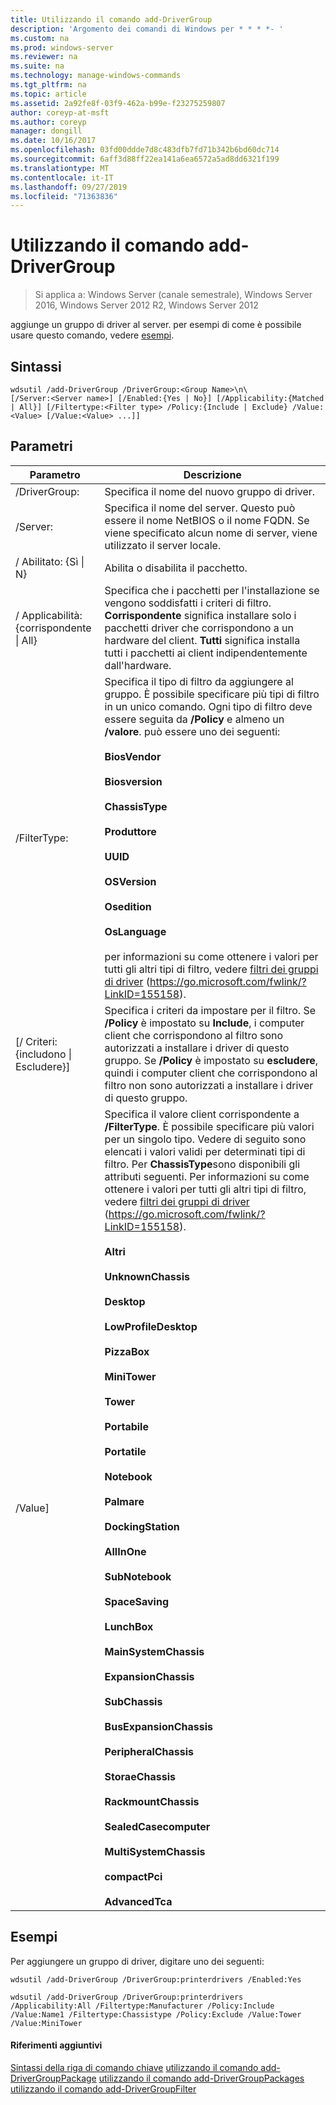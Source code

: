 ```yaml
---
title: Utilizzando il comando add-DriverGroup
description: 'Argomento dei comandi di Windows per * * * *- '
ms.custom: na
ms.prod: windows-server
ms.reviewer: na
ms.suite: na
ms.technology: manage-windows-commands
ms.tgt_pltfrm: na
ms.topic: article
ms.assetid: 2a92fe8f-03f9-462a-b99e-f23275259807
author: coreyp-at-msft
ms.author: coreyp
manager: dongill
ms.date: 10/16/2017
ms.openlocfilehash: 03fd00ddde7d8c483dfb7fd71b342b6bd60dc714
ms.sourcegitcommit: 6aff3d88ff22ea141a6ea6572a5ad8dd6321f199
ms.translationtype: MT
ms.contentlocale: it-IT
ms.lasthandoff: 09/27/2019
ms.locfileid: "71363836"
---
```

# <a name="using-the-add-drivergroup-command"></a>Utilizzando il comando add-DriverGroup

>Si applica a: Windows Server (canale semestrale), Windows Server 2016, Windows Server 2012 R2, Windows Server 2012

aggiunge un gruppo di driver al server.
per esempi di come è possibile usare questo comando, vedere [esempi](#BKMK_examples).
## <a name="syntax"></a>Sintassi
```
wdsutil /add-DriverGroup /DriverGroup:<Group Name>\n\
[/Server:<Server name>] [/Enabled:{Yes | No}] [/Applicability:{Matched | All}] [/Filtertype:<Filter type> /Policy:{Include | Exclude} /Value:<Value> [/Value:<Value> ...]]
```
## <a name="parameters"></a>Parametri

|              Parametro              |                                                                                                                                                                                                                                                                                                                                                                                                                                                                                                                                                                                                     Descrizione                                                                                                                                                                                                                                                                                                                                                                                                                                                                                                                                                                                                      |
|-------------------------------------|----------------------------------------------------------------------------------------------------------------------------------------------------------------------------------------------------------------------------------------------------------------------------------------------------------------------------------------------------------------------------------------------------------------------------------------------------------------------------------------------------------------------------------------------------------------------------------------------------------------------------------------------------------------------------------------------------------------------------------------------------------------------------------------------------------------------------------------------------------------------------------------------------------------------------------------------------------------------------------------------------------------------------------------------------------------------------------------------------------------------------------------------------------------------------------------------------------------------|
|      /DriverGroup:<Group Name>      |                                                                                                                                                                                                                                                                                                                                                                                                                                                                                                                                                                                     Specifica il nome del nuovo gruppo di driver.                                                                                                                                                                                                                                                                                                                                                                                                                                                                                                                                                                                      |
|        /Server: <Server name>        |                                                                                                                                                                                                                                                                                                                                                                                                                                                                                                                                        Specifica il nome del server. Questo può essere il nome NetBIOS o il nome FQDN. Se viene specificato alcun nome di server, viene utilizzato il server locale.                                                                                                                                                                                                                                                                                                                                                                                                                                                                                                                                         |
|      / Abilitato: {Sì &#124; N}       |                                                                                                                                                                                                                                                                                                                                                                                                                                                                                                                                                                                           Abilita o disabilita il pacchetto.                                                                                                                                                                                                                                                                                                                                                                                                                                                                                                                                                                                           |
| / Applicabilità: {corrispondente &#124; All} |                                                                                                                                                                                                                                                                                                                                                                                                                                                                                        Specifica che i pacchetti per l'installazione se vengono soddisfatti i criteri di filtro. **Corrispondente** significa installare solo i pacchetti driver che corrispondono a un hardware del client. **Tutti** significa installa tutti i pacchetti ai client indipendentemente dall'hardware.                                                                                                                                                                                                                                                                                                                                                                                                                                                                                        |
|      /FilterType: <Filtertype>       |                                                                                                                                                                                                                                                                          Specifica il tipo di filtro da aggiungere al gruppo. È possibile specificare più tipi di filtro in un unico comando. Ogni tipo di filtro deve essere seguita da **/Policy** e almeno un **/valore**. <Filtertype> può essere uno dei seguenti:<br /><br />**BiosVendor**<br /><br />**Biosversion**<br /><br />**ChassisType**<br /><br />**Produttore**<br /><br />**UUID**<br /><br />**OSVersion**<br /><br />**Osedition**<br /><br />**OsLanguage**<br /><br />per informazioni su come ottenere i valori per tutti gli altri tipi di filtro, vedere [filtri dei gruppi di driver](https://go.microsoft.com/fwlink/?LinkID=155158) (<https://go.microsoft.com/fwlink/?LinkID=155158>).                                                                                                                                                                                                                                                                           |
| [/ Criteri: {includono &#124; Escludere}]  |                                                                                                                                                                                                                                                                                                                                                                                                                                                 Specifica i criteri da impostare per il filtro. Se **/Policy** è impostato su **Include**, i computer client che corrispondono al filtro sono autorizzati a installare i driver di questo gruppo. Se **/Policy** è impostato su **escludere**, quindi i computer client che corrispondono al filtro non sono autorizzati a installare i driver di questo gruppo.                                                                                                                                                                                                                                                                                                                                                                                                                                                 |
|          /Value<Value>]           | Specifica il valore client corrispondente a **/FilterType**. È possibile specificare più valori per un singolo tipo. Vedere di seguito sono elencati i valori validi per determinati tipi di filtro. Per **ChassisType**sono disponibili gli attributi seguenti. Per informazioni su come ottenere i valori per tutti gli altri tipi di filtro, vedere [filtri dei gruppi di driver](https://go.microsoft.com/fwlink/?LinkID=155158) (<https://go.microsoft.com/fwlink/?LinkID=155158>).<br /><br />**Altri**<br /><br />**UnknownChassis**<br /><br />**Desktop**<br /><br />**LowProfileDesktop**<br /><br />**PizzaBox**<br /><br />**MiniTower**<br /><br />**Tower**<br /><br />**Portabile**<br /><br />**Portatile**<br /><br />**Notebook**<br /><br />**Palmare**<br /><br />**DockingStation**<br /><br />**AllInOne**<br /><br />**SubNotebook**<br /><br />**SpaceSaving**<br /><br />**LunchBox**<br /><br />**MainSystemChassis**<br /><br />**ExpansionChassis**<br /><br />**SubChassis**<br /><br />**BusExpansionChassis**<br /><br />**PeripheralChassis**<br /><br />**StoraeChassis**<br /><br />**RackmountChassis**<br /><br />**SealedCasecomputer**<br /><br />**MultiSystemChassis**<br /><br />**compactPci**<br /><br />**AdvancedTca** |

## <a name="BKMK_examples"></a>Esempi
Per aggiungere un gruppo di driver, digitare uno dei seguenti:
```
wdsutil /add-DriverGroup /DriverGroup:printerdrivers /Enabled:Yes
```
```
wdsutil /add-DriverGroup /DriverGroup:printerdrivers /Applicability:All /Filtertype:Manufacturer /Policy:Include /Value:Name1 /Filtertype:Chassistype /Policy:Exclude /Value:Tower /Value:MiniTower
```
#### <a name="additional-references"></a>Riferimenti aggiuntivi
[Sintassi della riga di comando chiave](command-line-syntax-key.md)
[utilizzando il comando add-DriverGroupPackage](using-the-add-drivergrouppackage-command.md)
[utilizzando il comando add-DriverGroupPackages](using-the-add-drivergrouppackages-command.md)
[utilizzando il comando add-DriverGroupFilter](using-the-add-drivergroupfilter-command.md)
